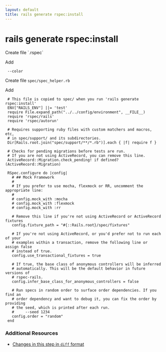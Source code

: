 ```yaml
---
layout: default
title: rails generate rspec:install
---
```


<h1 id="main">rails generate rspec:install</h1>
Create file `.rspec`

Add
<pre><code> --color</code></pre>


Create file `spec/spec_helper.rb`

Add
<pre><code> # This file is copied to spec/ when you run &#39;rails generate rspec:install&#39;
 ENV[&quot;RAILS_ENV&quot;] ||= &#39;test&#39;
 require File.expand_path(&quot;../../config/environment&quot;, __FILE__)
 require &#39;rspec/rails&#39;
 require &#39;rspec/autorun&#39;
&nbsp;
 # Requires supporting ruby files with custom matchers and macros, etc,
 # in spec/support/ and its subdirectories.
 Dir[Rails.root.join(&quot;spec/support/**/*.rb&quot;)].each { |f| require f }
&nbsp;
 # Checks for pending migrations before tests are run.
 # If you are not using ActiveRecord, you can remove this line.
 ActiveRecord::Migration.check_pending! if defined?(ActiveRecord::Migration)
&nbsp;
 RSpec.configure do |config|
   # ## Mock Framework
   #
   # If you prefer to use mocha, flexmock or RR, uncomment the appropriate line:
   #
   # config.mock_with :mocha
   # config.mock_with :flexmock
   # config.mock_with :rr
&nbsp;
   # Remove this line if you&#39;re not using ActiveRecord or ActiveRecord fixtures
   config.fixture_path = &quot;#{::Rails.root}/spec/fixtures&quot;
&nbsp;
   # If you&#39;re not using ActiveRecord, or you&#39;d prefer not to run each of your
   # examples within a transaction, remove the following line or assign false
   # instead of true.
   config.use_transactional_fixtures = true
&nbsp;
   # If true, the base class of anonymous controllers will be inferred
   # automatically. This will be the default behavior in future versions of
   # rspec-rails.
   config.infer_base_class_for_anonymous_controllers = false
&nbsp;
   # Run specs in random order to surface order dependencies. If you find an
   # order dependency and want to debug it, you can fix the order by providing
   # the seed, which is printed after each run.
   #     --seed 1234
   config.order = &quot;random&quot;
 end</code></pre>



### Additional Resources

* [Changes in this step in `diff` format](https://github.com/software-academy/rails_getting_started_bdd/commit/41c88528073ff2a3bedfe1472228f5aef4109041)

